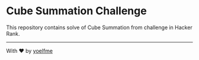 # Cube Summation Challenge

This repository contains solve of Cube Summation from challenge in Hacker Rank.

---

With :heart: by [yoelfme](http://github.com/yoelfme)
